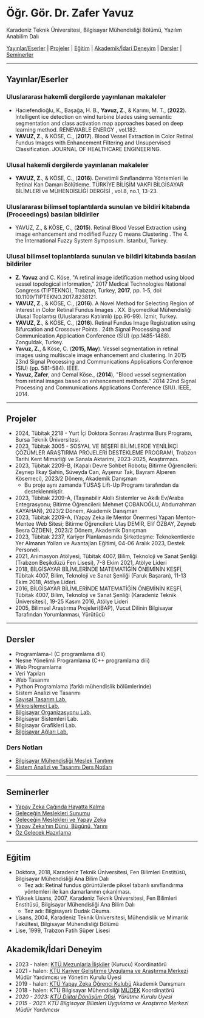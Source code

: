 # Öğr. Gör. Dr. Zafer Yavuz

Karadeniz Teknik Üniversitesi, Bilgisayar Mühendisliği Bölümü, Yazılım Anabilim Dalı


[Yayınlar/Eserler](#yayınlareserler) | [Projeler](#projeler) | [Eğitim](#eğitim) | [Akademik/İdari Deneyim](#akademiki%CC%87dari-deneyim) | [Dersler](#dersler) | [Seminerler](#seminerler)

---

## Yayınlar/Eserler

### Uluslararası hakemli dergilerde yayınlanan makaleler
* Hacıefendioğlu, K., Başağa, H. B., **Yavuz, Z.**,  & Karımı, M. T., (**2022**). Intelligent ice detection on wind turbine blades using semantic segmentation and class activation map approaches based on deep learning method.  RENEWABLE ENERGY , vol.182.
* **YAVUZ, Z.**,  & KÖSE, C., (**2017**). Blood Vessel Extraction in Color Retinal Fundus Images with Enhancement Filtering and Unsupervised Classification. JOURNAL OF HEALTHCARE ENGINEERING.

### Ulusal hakemli dergilerde yayınlanan makaleler
* **YAVUZ, Z.**,  & KÖSE, C., (**2016**). Denetimli Sınıflandırma Yöntemleri ile Retinal Kan Damarı Bölütleme.  TÜRKİYE BİLİŞİM VAKFI BİLGİSAYAR BİLİMLERİ ve MÜHENDİSLİĞİ DERGİSİ , vol.8, no.1, 13-23.

### Uluslararası bilimsel toplantılarda sunulan ve bildiri kitabında (Proceedings) basılan bildiriler
* YAVUZ, Z.,  & KÖSE, C., (**2015**).  Retinal Blood Vessel Extraction using image enhancement and modified Fuzzy C means Clustering . The 4. the International Fuzzy System Symposium. İstanbul, Turkey.

### Ulusal bilimsel toplantılarda sunulan ve bildiri kitabında basılan bildiriler
* **Z. Yavuz** and C. Köse, "A retinal image idetification method using blood vessel topological information," 2017 Medical Technologies National Congress (TIPTEKNO), Trabzon, Turkey, **2017**, pp. 1-5, doi: 10.1109/TIPTEKNO.2017.8238121.
* **YAVUZ, Z.**,  & KÖSE, C., (**2016**).  A Novel Method for Selecting Region of Interest in Color Retinal Fundus Images . XX. Biyomedikal Mühendisliği Ulusal Toplantısı (Uluslararası Katılımlı) (pp.96-99). İzmir, Turkey.
* **YAVUZ, Z.**,  & KÖSE, C., (**2016**).  Retinal Fundus Image Registration using Bifurcation and Crossover Points . 24th Signal Processing and Communication Application Conference (SIU) (pp.1485-1488). Zonguldak, Turkey.
* **Yavuz, Z.**, & Köse, C. (**2015, May**). Vessel segmentation in retinal images using multiscale image enhancement and clustering. In 2015 23nd Signal Processing and Communications Applications Conference (SIU) (pp. 581-584). IEEE.
* **Yavuz, Zafer**, and Cemal Köse., (**2014**), "Blood vessel segmentation from retinal images based on enhencement methods." 2014 22nd Signal Processing and Communications Applications Conference (SIU). IEEE, 2014.

---

## Projeler
* 2024, Tübitak 2218 - Yurt İçi Doktora Sonrası Araştırma Burs Programı, Bursa Teknik Üniversitesi.
* 2023, Tübitak 3005 - SOSYAL VE BEŞERİ BİLİMLERDE YENİLİKÇİ ÇÖZÜMLER ARAŞTIRMA
PROJELERİ DESTEKLEME PROGRAMI, Trabzon Tarihi Kent Mimarliği ve Sanala Aktarimi, 2023-2025, Araştırmacı.
* 2023, Tübitak 2209-B, (Kapalı Devre Sohbet Robotu; Bitirme Öğrencileri: Zeynep İlkay Şahin, Süveyda Can, Ayşenur Tak, Bayram Alperen Kösemeci), 2023/2 Dönem, Akademik Danışman
  * Bu proje aynı zamanda TUSAŞ Lift-Up Programı tarafından da desteklenmiştir.
* 2023, Tübitak 2209-A, (Taşınabilir Akıllı Sistemler ve Akıllı Ev/Araba Entegrasyonu; Bitirme Öğrencileri: Mehmet ÇOBANOĞLU, Abdurrahman KAYAHAN), 2023/2 Dönem, Akademik Danışman
* 2023, Tübitak 2209-A, (Yapay Zeka ile Mentor Önermesi Yapan Mentor-Mentee Web Sitesi; Bitirme Öğrencileri: Ulaş DEMİR, Elif ÖZBAY, Zeyneb Besra ÖZDEN), 2023/2 Dönem, Akademik Danışman
* 2023, Tübitak 2237, Kariyer Planlamasında Şirketleşme: Teknokentlerde Yer Almanın Yolları ve Avantajları Eğitimi, 04-06 Aralık 2023, Destek Personeli. 
* 2021, Animasyon Atölyesi, Tübitak 4007, Bilim, Teknoloji ve Sanat Şenliği (Trabzon Beşikdüzü Fen Lisesi), 7-8 Ekim 2021, Atölye Lideri
* 2018, BİLGİSAYAR BİLİMLERİNDE MATEMATİĞİN ÖNEMİNİN KEŞFİ, Tübitak 4007, Bilim, Teknoloji ve Sanat Şenliği (Faruk Başaran), 11-13 Ekim 2018, 
Atölye Lideri.
* 2016, BİLGİSAYAR BİLİMLERİNDE MATEMATİĞİN ÖNEMİNİN KEŞFİ, Tübitak 4007, Bilim, Teknoloji ve Sanat Şenliği (Karadeniz Teknik Üniversitesi), 19-25 Kasım 2016, Atölye Lideri
* 2005, Bilimsel Araştırma Projeleri(BAP), Vucut Dilinin Bilgisayar Tarafından Yorumlanması, Yürütücü

---
## Dersler
* Programlama-I (C programlama dili)
* Nesne Yönelimli Programlama (C++ programlama dili)
* Web Programlama
* Veri Yapıları
* Web Tasarımı
* Python Programlama (farklı mühendislik bölümlerinde)
* Sistem Analizi ve Tasarımı
* [Sayısal Tasarım Lab.](https://github.com/zyavuz610/labs_inKTU/tree/master/0_logic_design_lab)
* [Mikroişlemci Lab.](https://github.com/zyavuz610/labs_inKTU/tree/master/1_computer_org_lab/adc)
* [Bilgisayar Organizasyonu Lab.](https://github.com/zyavuz610/labs_inKTU/tree/master/1_computer_org_lab/adc)
* Bilgisayar Sistemleri Lab.
* Bilgisayar Grafikleri Lab.
* [Bilgisayar Ağları Lab.](https://github.com/zyavuz610/labs_inKTU/tree/master/2_computer_networks_lab)

### Ders Notları
* [Bilgisayar Mühendisliği Meslek Tanıtımı](https://docs.google.com/presentation/d/1PtVDap36UZq8Q9iqrNarl6PYPrBobbL2X1gVMyxP_pk/edit?usp=sharing)
* [Sistem Analizi ve Tasarımı Ders Notları](https://docs.google.com/document/d/1x-0BA75XJTY0XNIc7AtInLDZ1UFtLD492tSfKi3i9mk/edit#heading=h.jj69yoqfgqs3)

---
## Seminerler
* [Yapay Zeka Çağında Hayatta Kalma](https://docs.google.com/presentation/d/1BRcglWyn8yZ0Dp2EiRjVHXdvFOHj_lnRAT4yaURQ-U8/edit?usp=sharing)
* [Geleceğin Meslekleri Sunumu](https://docs.google.com/presentation/d/1PSo_P3PnmyoxEVi64FSeXrhC9wVnKIdv4RaEK-_SrRs/edit?usp=sharing)
* [Geleceğin Meslekleri ve Yapay Zeka](https://docs.google.com/presentation/d/1MQgL5_QGfUQKXdtziTrnVwY_JfwTqU8i4wSlDGDch98/edit?usp=sharing)
* [Yapay Zeka’nın Dünü, Bügünü, Yarını](https://docs.google.com/presentation/d/1x5ztrX90iyKIKfLpZHyjfWL84I6m9GuIevf8LnfuWrY/edit?usp=sharing)
* [Öz Gelecek Hazırlama](https://docs.google.com/presentation/d/1lURN7pZIkSkU-9I93Au2afPnXql7DBxatdybEu8vat4/edit?usp=sharing)
---

## Eğitim
* Doktora, 2018, Karadeniz Teknik Üniversitesi, Fen Bilimleri Enstitüsü, Bilgisayar Mühendisliği Ana Bilim Dalı
  * Tez adı: Retinal fundus görüntülerde piksel tabanlı sınıflandırma yöntemleri ile kan damarlarının çıkarılması.
* Yüksek Lisans, 2007, Karadeniz Teknik Üniversitesi, Fen Bilimleri Enstitüsü, Bilgisayar Mühendisliği Ana Bilim Dalı
  * Tez adı: Bilgisayarlı Dudak Okuma.
* Lisans, 2004, Karadeniz Teknik Üniversitesi, Mühendislik ve Mimarlık Fakültesi, Bilgisayar Mühendisliği Bölümü
* Lise, 1999, Trabzon Fatih Süper Lisesi

## Akademik/İdari Deneyim
* 2023 - halen: [KTÜ Mezunlarla İlişkiler](https://www.ktu.edu.tr/mezun) (Kurucu) Koordinatörü
* 2021 - halen: [KTÜ Kariyer Geliştirme Uygulama ve Araştırma Merkezi](https://www.ktu.edu.tr/kariyer) Müdür Yardımcısı ve Yönetim Kurulu Üyesi
* 2019 - halen: [KTÜ Yapay Zeka Öğrenci Kulubü](https://ktu.ai/) Akademik Danışmanı
* 2018 - halen: KTÜ Bilgisayar Mühendisliği [MÜDEK](https://www.mudek.org.tr/) Koordinatörü
* _2020 - 2023: [KTÜ Dijital Dönüşüm Ofisi](https://www.ktu.edu.tr/ddo), Yürütme Kurulu Üyesi_
* _2015 - 2021: KTÜ Bilgisayar Bilimleri Uygulama ve Araştırma Merkezi Müdür Yardımcısı_
